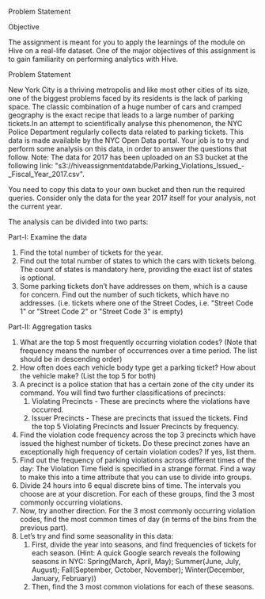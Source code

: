 Problem Statement

Objective

The assignment is meant for you to apply the learnings of the module on Hive on a real-life dataset. One of the major objectives of this assignment is to gain familiarity on performing analytics with Hive.

Problem Statement

New York City is a thriving metropolis and like most other cities of its size, one of the biggest problems faced by its residents is the lack of parking space. The classic combination of a huge number of cars and cramped geography is the exact recipe that leads to a large number of parking tickets.In an attempt to scientifically analyse this phenomenon, the NYC Police Department regularly collects data related to parking tickets. This data is made available by the NYC Open Data portal. Your job is to try and perform some analysis on this data, in order to answer the questions that follow.
Note: The data for 2017 has been uploaded on an S3 bucket at the following link: "s3://hiveassignmentdatabde/Parking_Violations_Issued_-_Fiscal_Year_2017.csv".

You need to copy this data to your own bucket and then run the required queries. Consider only the data for the year 2017 itself for your analysis, not the current year.

The analysis can be divided into two parts:

Part-I: Examine the data

1.  Find the total number of tickets for the year.
2.  Find out the total number of states to which the cars with tickets belong. The count of states is mandatory here, providing the exact list of states is optional.
3.  Some parking tickets don’t have addresses on them, which is a cause for concern. Find out the number of such tickets, which have no addresses. (i.e. tickets where one of the Street Codes, i.e. "Street Code 1" or "Street Code 2" or "Street Code 3" is empty)

Part-II: Aggregation tasks

1.  What are the top 5 most frequently occurring violation codes? (Note that frequency means the number of occurrences over a time period. The list should be in descending order)
2.  How often does each vehicle body type get a parking ticket? How about the vehicle make? (List the top 5 for both)
3.  A precinct is a police station that has a certain zone of the city under its command. You will find two further classifications of precincts:
    1.  Violating Precincts - These are precincts where the violations have occurred.
    2.  Issuer Precincts - These are precincts that issued the tickets. 
    Find the top 5 Violating Precincts and Issuer Precincts by frequency.
4.  Find the violation code frequency across the top 3 precincts which have issued the highest number of tickets. Do these precinct   zones have an exceptionally high frequency of certain violation codes? If yes, list them.
5.  Find out the frequency of parking violations across different times of the day: The Violation Time field is specified in a strange format. Find a way to make this into a time attribute that you can use to divide into groups.
6.  Divide 24 hours into 6 equal discrete bins of time. The intervals you choose are at your discretion. For each of these groups, find the 3 most commonly occurring violations.
7.  Now, try another direction. For the 3 most commonly occurring violation codes, find the most common times of day (in terms of the bins from the previous part).
8.  Let’s try and find some seasonality in this data:
      1.  First, divide the year into seasons, and find frequencies of tickets for each season. (Hint: A quick Google search reveals the following seasons in NYC: Spring(March, April, May); Summer(June, July, August); Fall(September, October, November); Winter(December, January, February)) 
      2.  Then, find the 3 most common violations for each of these seasons.
